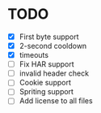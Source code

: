 # TODO

- [x] First byte support
- [x] 2-second cooldown
- [x] timeouts
- [ ] Fix HAR support
- [ ] invalid header check
- [ ] Cookie support
- [ ] Spriting support
- [ ] Add license to all files
